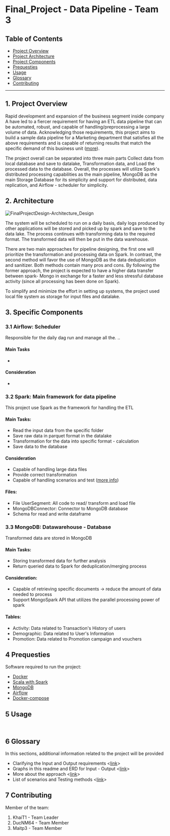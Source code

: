 # Final_Project - Data Pipeline - Team 3

## Table of Contents

- [Project Overview](#overview)
- [Project Architecture](#architecture)
- [Project Components](#components)
- [Prequesties](#prequesties)
- [Usage](#usage)
- [Glossary](#glossary)
- [Contributing](#contributing)
***


<a id='overview'></a>
## 1. Project Overview
Rapid development and expansion of the business segment inside company A have led to a fiercer requirement for having an ETL data pipeline that can be automated, robust, and capable of handling/preprocessing a large volume of data. 
Acknowledging those requirements, this project aims to build a sample data pipeline for a Marketing department that satisfies all the above requirements and is capable of returning results that match the specific demand of this business unit ([more]()). 

The project overall can be separated into three main parts Collect data from local database and save to datalake, Transformation data, and Load the processed data to the database.
Overall, the processes will utilize Spark's distributed processing capabilities as the main pipeline, MongoDB as the main Storage Database for its simplicity and support for distributed, data replication, and Airflow - scheduler for simplicity. 


<a id='architecture'></a>
## 2. Architecture
![FinalProjectDesign-Architecture_Design](https://user-images.githubusercontent.com/78945505/155892212-ff5400b1-4043-4e35-bb2a-d5bfaee6da3e.jpeg)

The system will be scheduled to run on a daily basis, daily logs produced by other applications will be stored and picked up by spark and save to the data lake. The process continues with transforming data to the required format. The transformed data will then be put in the data warehouse. 

There are two main approaches for pipeline designing, the first one will prioritize the transformation and processing data on Spark. In contrast, the second method will favor the use of MongoDB as the data deduplication and sanitizer. Both methods contain many pros and cons. By following the former approach, the project is expected to have a higher data transfer between spark- Mongo in exchange for a faster and less stressful database activity (since all processing has been done on Spark).

To simplify and minimize the effort in setting up systems, the project used local file system as storage for input files and datalake.


<a id='components'></a>
## 3. Specific Components
### 3.1 Airflow: Scheduler
Responsible for the daily dag run and manage all the. ..

#### Main Tasks
+ 
#### Consideration
+

### 3.2 Spark: Main framework for data pipeline 
This project use Spark as the framework for handling the ETL 
#### Main Tasks:
+ Read the input data from the specific folder
+ Save raw data in parquet format in the datalake
+ Transformation for the data into specific format - calculation
+ Save data to the database

#### Consideration
+ Capable of handling large data files
+ Provide correct transformation
+ Capable of handling scenarios and test ([more info]())

#### Files:
+ File UserSegment: All code to read/ transform and load file
+ MongoDBConnector: Connector to MongoDB database
+ Schema for read and write dataframe

### 3.3 MongoDB: Datawarehouse - Database
Transformed data are stored in MongoDB
#### Main Tasks:
+ Storing transformed data for further analysis
+ Return queried data to Spark for deduplication/merging process
#### Consideration:
+ Capable of retrieving specific documents -> reduce the amount of data needed to process
+ Support MongoSpark API that utilizes the parallel processing power of spark
#### Tables:
+ Activity: Data related to Transaction's History of users
+ Demographic: Data related to User's Information
+ Promotion: Data related to Promotion campaign and vouchers


<a id='prequesties'></a>
## 4 Prequesties 
Software required to run the project:
+ [Docker]()
+ [Scala with Spark]()
+ [MongoDB]()
+ [Airflow]()
+ [Docker-compose]()


<a id='usage'></a>
## 5 Usage


```scala



```


<a id='glossary'></a>
## 6 Glossary 
In this sections, additional information related to the project will be provided
+ Clarifying the Input and Output requirements <[link]()>
+ Graphs in this readme and ERD for Input - Output <[link]()>
+ More about the approach <[link]()>
+ List of scenarios and Testing methods <[link]()>

<a id='contributing'></a>
## 7 Contributing
Member of the team:
1. KhaiT1 -  Team Leader
2. DucNM64 - Team Member
3. Maitp3 - Team Member
